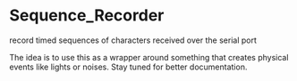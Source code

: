 # Sequence_Recorder
record timed sequences of characters received over the serial port

The idea is to use this as a wrapper around something that creates physical events like lights or noises.
Stay tuned for better documentation.
